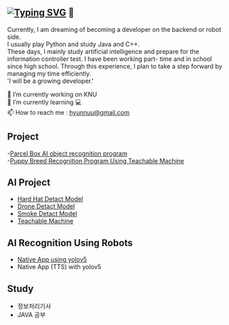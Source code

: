 ## [![Typing SVG](https://readme-typing-svg.demolab.com/?lines='HELLO+WORLD';This+Is+Hyunwoo's+Repository )](https://git.io/typing-svg) 👋

Currently, I am dreaming of becoming a developer on the backend or robot side.  
I usually play Python and study Java and C++.  
These days, I mainly study artificial intelligence and prepare for the information controller test. I have been working part- 
 time and in school since high school. Through this experience, I plan to take a step forward by managing my time efficiently.  
'I will be a growing developer.'  
  
🔭 I’m currently working on KNU  
🌱 I’m currently learning 💻  
📫 How to reach me : hyunnuu@gmail.com  
## Project  
-[Parcel Box AI object recognition program](https://github.com/hyunnuuu/Parcel-Box)  
-[Puppy Breed Recognition Program Using Teachable Machine](https://github.com/hyunnuuu/Puppy-Breed-Recognition-Program-Using-Teachable-Machine)  

## AI Project    
- [Hard Hat Detact Model](https://github.com/hyunnuuu/Hard-Hat-Detact-Model/blob/main/README.md)
- [Drone Detact Model](https://github.com/hyunnuuu/Drone-Detact-Model.git)  
- [Smoke Detact Model](https://github.com/hyunnuuu/Smoke-Detact-Model.git)
- [Teachable Machine](https://github.com/hyunnuuu/Teachable-Machine.git)

## AI Recognition Using Robots
- [Native App using yolov5](https://github.com/hyunnuuu/Native-App-using-yolov5.git)
- Native App (TTS) with yolov5

## Study
- 정보처리기사
- JAVA 공부
  






  

